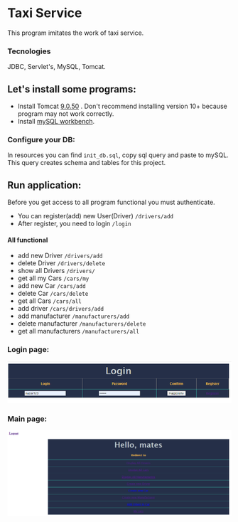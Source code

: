 # Taxi Service
This program imitates the work of taxi service.
### Tecnologies
JDBC, Servlet's, MySQL, Tomcat. 
## Let's install some programs:
- Install Tomcat [9.0.50](https://tomcat.apache.org/download-90.cgi) 
. Don't recommend installing version 10+ because program may not work correctly.
- Install [mySQL workbench](https://dev.mysql.com/downloads/workbench/).
### Configure your DB:
In resources you can find `init_db.sql`, copy sql query and paste to mySQL.
 This query creates schema and tables for this project.
## Run application:
Before you get access to all program functional you must authenticate.
- You can register(add) new User(Driver) `/drivers/add`
- After register, you need to login `/login`
#### All functional
- add new Driver  `/drivers/add`
- delete Driver  `/drivers/delete`
- show all Drivers `/drivers/`
- get all my Cars `/cars/my`
- add new Car `/cars/add`
- delete Car `/cars/delete`
- get all Cars `/cars/all`
- add driver `/cars/drivers/add`
- add manufacturer `/manufacturers/add`
- delete manufacturer `/manufacturers/delete`
- get all manufacturers `/manufacturers/all`
### Login page:
![img.png](src/main/resources/pictures/img.png)
### Main page:
![img_1.png](src/main/resources/pictures/img_1.png)




  
